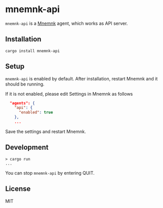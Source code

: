 # mnemnk-api

`mnemnk-api` is a [Mnemnk](https://github.com/mnemnk/mnemnk-app/) agent, which works as API server.

## Installation

```shell
cargo install mnemnk-api
```

## Setup

`mnemnk-api` is enabled by default. After installation, restart Mnemnk and it should be running.

If it is not enabled, please edit Settings in Mnemnk as follows

```json
  "agents": {
    "api": {
      "enabled": true
    },
    ...
```

Save the settings and restart Mnemnk.

## Development

```shell
> cargo run
...
```

You can stop `mnemnk-api` by entering QUIT.

## License

MIT
